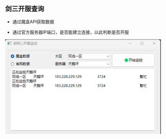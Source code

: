 ## 剑三开服查询

- 通过魔盒API获取数据

- 通过官方服务器IP端口，是否能建立连接，以此判断是否开服


![运行示例](https://github.com/honyer/Jx3ServerMonitor/blob/main/Jx3ServerMonitor.png?raw=true)
